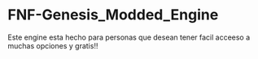 # FNF-Genesis_Modded_Engine
Este engine esta hecho para personas que desean tener facil acceeso a muchas opciones y gratis!!
